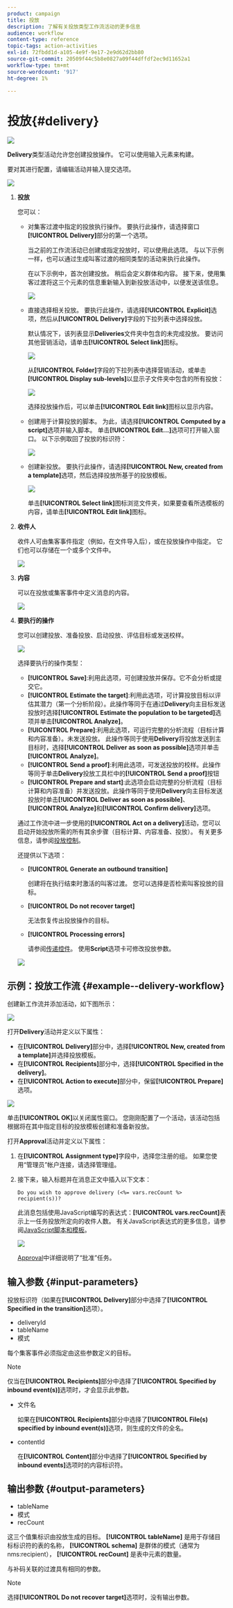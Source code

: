 ```yaml
---
product: campaign
title: 投放
description: 了解有关投放类型工作流活动的更多信息
audience: workflow
content-type: reference
topic-tags: action-activities
exl-id: 72fbdd1d-a105-4e9f-9e17-2e9d62d2bb80
source-git-commit: 20509f44c5b8e0827a09f44dffdf2ec9d11652a1
workflow-type: tm+mt
source-wordcount: '917'
ht-degree: 1%

---
```


# 投放{#delivery}

![](../../assets/common.svg)

**Delivery**&#x200B;类型活动允许您创建投放操作。 它可以使用输入元素来构建。

要对其进行配置，请编辑活动并输入提交选项。

![](assets/edit_diffusion.png)

1. **投放**

   您可以：

   * 对集客过渡中指定的投放执行操作。 要执行此操作，请选择窗口&#x200B;**[!UICONTROL Delivery]**&#x200B;部分的第一个选项。

      当之前的工作流活动已创建或指定投放时，可以使用此选项。 与以下示例一样，也可以通过生成叫客过渡的相同类型的活动来执行此操作。

      在以下示例中，首次创建投放。 稍后会定义群体和内容。 接下来，使用集客过渡将这三个元素的信息重新输入到新投放活动中，以便发送该信息。

      ![](assets/specified_transition_option_exemple.png)

   * 直接选择相关投放。 要执行此操作，请选择&#x200B;**[!UICONTROL Explicit]**&#x200B;选项，然后从&#x200B;**[!UICONTROL Delivery]**&#x200B;字段的下拉列表中选择投放。

      默认情况下，该列表显示&#x200B;**Deliveries**&#x200B;文件夹中包含的未完成投放。 要访问其他营销活动，请单击&#x200B;**[!UICONTROL Select link]**&#x200B;图标。

      ![](assets/diffusion_edit_1.png)

      从&#x200B;**[!UICONTROL Folder]**&#x200B;字段的下拉列表中选择营销活动，或单击&#x200B;**[!UICONTROL Display sub-levels]**&#x200B;以显示子文件夹中包含的所有投放：

      ![](assets/diffusion_edit_2.png)

      选择投放操作后，可以单击&#x200B;**[!UICONTROL Edit link]**&#x200B;图标以显示内容。

   * 创建用于计算投放的脚本。 为此，请选择&#x200B;**[!UICONTROL Computed by a script]**&#x200B;选项并输入脚本。 单击&#x200B;**[!UICONTROL Edit...]**&#x200B;选项可打开输入窗口。 以下示例取回了投放的标识符：

      ![](assets/diffusion_edit_3.png)

   * 创建新投放。 要执行此操作，请选择&#x200B;**[!UICONTROL New, created from a template]**&#x200B;选项，然后选择投放所基于的投放模板。

      ![](assets/diffusion_edit_4.png)

      单击&#x200B;**[!UICONTROL Select link]**&#x200B;图标浏览文件夹，如果要查看所选模板的内容，请单击&#x200B;**[!UICONTROL Edit link]**&#x200B;图标。

1. **收件人**

   收件人可由集客事件指定（例如，在文件导入后），或在投放操作中指定。 它们也可以存储在一个或多个文件中。

   ![](assets/diffusion_edit_5.png)

1. **内容**

   可以在投放或集客事件中定义消息的内容。

   ![](assets/diffusion_edit_6.png)

1. **要执行的操作**

   您可以创建投放、准备投放、启动投放、评估目标或发送校样。

   ![](assets/diffusion_edit_7.png)

   选择要执行的操作类型：

   * **[!UICONTROL Save]**:利用此选项，可创建投放并保存。它不会分析或提交它。
   * **[!UICONTROL Estimate the target]**:利用此选项，可计算投放目标以评估其潜力（第一个分析阶段）。此操作等同于在通过&#x200B;**Delivery**&#x200B;向主目标发送投放时选择&#x200B;**[!UICONTROL Estimate the population to be targeted]**&#x200B;选项并单击&#x200B;**[!UICONTROL Analyze]**。
   * **[!UICONTROL Prepare]**:利用此选项，可运行完整的分析流程（目标计算和内容准备）。未发送投放。 此操作等同于使用&#x200B;**Delivery**&#x200B;将投放发送到主目标时，选择&#x200B;**[!UICONTROL Deliver as soon as possible]**&#x200B;选项并单击&#x200B;**[!UICONTROL Analyze]**。
   * **[!UICONTROL Send a proof]**:利用此选项，可发送投放的校样。此操作等同于单击&#x200B;**Delivery**&#x200B;投放工具栏中的&#x200B;**[!UICONTROL Send a proof]**&#x200B;按钮
   * **[!UICONTROL Prepare and start]**:此选项会启动完整的分析流程（目标计算和内容准备）并发送投放。此操作等同于使用&#x200B;**Delivery**&#x200B;向主目标发送投放时单击&#x200B;**[!UICONTROL Deliver as soon as possible]**、**[!UICONTROL Analyze]**&#x200B;和&#x200B;**[!UICONTROL Confirm delivery]**&#x200B;选项。

   通过工作流中进一步使用的&#x200B;**[!UICONTROL Act on a delivery]**&#x200B;活动，您可以启动开始投放所需的所有其余步骤（目标计算、内容准备、投放）。 有关更多信息，请参阅[投放控制](delivery-control.md)。

   还提供以下选项：

   * **[!UICONTROL Generate an outbound transition]**

      创建将在执行结束时激活的叫客过渡。 您可以选择是否检索叫客投放的目标。

   * **[!UICONTROL Do not recover target]**

      无法恢复传出投放操作的目标。

   * **[!UICONTROL Processing errors]**

      请参阅[传递控件](delivery-control.md)。
   使用&#x200B;**Script**&#x200B;选项卡可修改投放参数。

   ![](assets/edit_diffusion_fil_script.png)

## 示例：投放工作流 {#example--delivery-workflow}

创建新工作流并添加活动，如下图所示：

![](assets/new-workflow-5.png)

打开&#x200B;**Delivery**&#x200B;活动并定义以下属性：

* 在&#x200B;**[!UICONTROL Delivery]**&#x200B;部分中，选择&#x200B;**[!UICONTROL New, created from a template]**&#x200B;并选择投放模板。
* 在&#x200B;**[!UICONTROL Recipients]**&#x200B;部分中，选择&#x200B;**[!UICONTROL Specified in the delivery]**。
* 在&#x200B;**[!UICONTROL Action to execute]**&#x200B;部分中，保留&#x200B;**[!UICONTROL Prepare]**&#x200B;选项。

![](assets/new-workflow-param-delivery.png)

单击&#x200B;**[!UICONTROL OK]**&#x200B;以关闭属性窗口。 您刚刚配置了一个活动，该活动包括根据将在其中指定目标的投放模板创建和准备新投放。

打开&#x200B;**Approval**&#x200B;活动并定义以下属性：

1. 在&#x200B;**[!UICONTROL Assignment type]**&#x200B;字段中，选择您注册的组。 如果您使用“管理员”帐户连接，请选择管理组。
1. 接下来，输入标题并在消息正文中插入以下文本：

   ```
   Do you wish to approve delivery (<%= vars.recCount %> recipient(s))?
   ```

   此消息包括使用JavaScript编写的表达式：**[!UICONTROL vars.recCount]**&#x200B;表示上一任务投放所定向的收件人数。 有关JavaScript表达式的更多信息，请参阅[JavaScript脚本和模板](javascript-scripts-and-templates.md)。

   ![](assets/new-workflow-param-validation.png)

   [Approval](approval.md)中详细说明了“批准”任务。

## 输入参数 {#input-parameters}

投放标识符（如果在&#x200B;**[!UICONTROL Delivery]**&#x200B;部分中选择了&#x200B;**[!UICONTROL Specified in the transition]**&#x200B;选项）。

* deliveryId
* tableName
* 模式

每个集客事件必须指定由这些参数定义的目标。

>[!NOTE]
>
>仅当在&#x200B;**[!UICONTROL Recipients]**&#x200B;部分中选择了&#x200B;**[!UICONTROL Specified by inbound event(s)]**&#x200B;选项时，才会显示此参数。

* 文件名

   如果在&#x200B;**[!UICONTROL Recipients]**&#x200B;部分中选择了&#x200B;**[!UICONTROL File(s) specified by inbound event(s)]**&#x200B;选项，则生成的文件的全名。

* contentId

   在&#x200B;**[!UICONTROL Content]**&#x200B;部分中选择了&#x200B;**[!UICONTROL Specified by inbound events]**&#x200B;选项时的内容标识符。

## 输出参数 {#output-parameters}

* tableName
* 模式
* recCount

这三个值集标识由投放生成的目标。 **[!UICONTROL tableName]** 是用于存储目标标识符的表的名称， **[!UICONTROL schema]** 是群体的模式（通常为nms:recipient）， **[!UICONTROL recCount]** 是表中元素的数量。

与补码关联的过渡具有相同的参数。

>[!NOTE]
>
>选择&#x200B;**[!UICONTROL Do not recover target]**&#x200B;选项时，没有输出参数。
